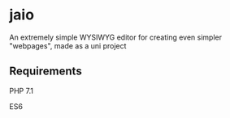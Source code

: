 # jaio

An extremely simple WYSIWYG editor for creating even simpler "webpages", made as a uni project

Requirements
------------

PHP 7.1

ES6
